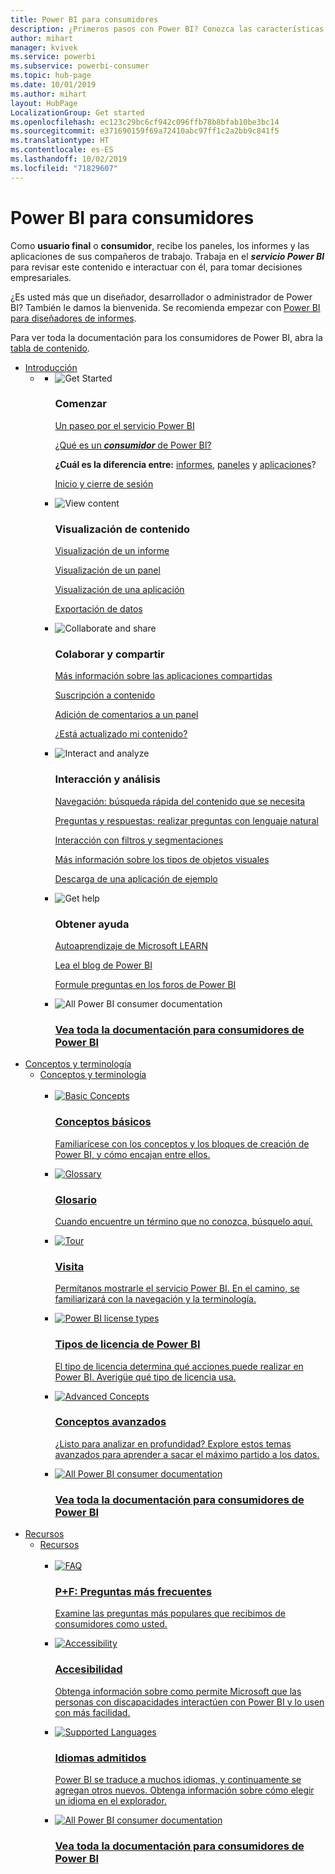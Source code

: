 ```yaml
---
title: Power BI para consumidores
description: ¿Primeros pasos con Power BI? Conozca las características y funcionalidades del servicio Power BI y vea lo que puede hacer con ellas como consumidor o usuario final de Power BI.
author: mihart
manager: kvivek
ms.service: powerbi
ms.subservice: powerbi-consumer
ms.topic: hub-page
ms.date: 10/01/2019
ms.author: mihart
layout: HubPage
LocalizationGroup: Get started
ms.openlocfilehash: ec123c29bc6cf942c096ffb78b8bfab10be3bc14
ms.sourcegitcommit: e371690159f69a72410abc97ff1c2a2bb9c841f5
ms.translationtype: HT
ms.contentlocale: es-ES
ms.lasthandoff: 10/02/2019
ms.locfileid: "71829607"
---
```

<div id="main" class="v2">
      <div class="container">
            <h1 class="">Power BI para consumidores</h1>
            <p>Como <b>usuario final</b> o <b>consumidor</b>, recibe los paneles, los informes y las aplicaciones de sus compañeros de trabajo. Trabaja en el <b><i>servicio Power BI</i></b> para revisar este contenido e interactuar con él, para tomar decisiones empresariales.</p>
            <p>¿Es usted más que un diseñador, desarrollador o administrador de Power BI? También le damos la bienvenida. Se recomienda empezar con <a href="../power-bi-creator-landing.md">Power BI para diseñadores de informes</a>.</p>
            <p>Para ver toda la documentación para los consumidores de Power BI, abra la <a href="end-user-consumer.md">tabla de contenido</a>.</p>
            <ul class="pivots">
            <li>
                <a href="#get-started" data-linktype="self-bookmark">Introducción</a>
                <ul id="get-started" class="cardsF">
                    <li>
                        <a data-default="true" href="#getstarted" data-linktype="self-bookmark"></a>
                        <ul id="getstarted" class="cardsF">
                            <li>
                                <div class="cardSize">
                                    <div class="cardPadding">
                                        <div class="card">
                                            <div class="cardImageOuter">
                                                <div class="cardImage">
                                                    <img alt="Get Started" src="media/end-user-consumer/get-started.svg" data-linktype="relative-path">
                                                </div>
                                            </div>
                                            <div class="cardText">
                                                <h3>Comenzar</h3>
                                                <p><a href="/power-bi/consumer/end-user-reading-view" data-linktype="absolute-path">Un paseo por el servicio Power BI</a></p>
                                                <p><a href="/power-bi/consumer/end-user-consumer" data-linktype="absolute-path">¿Qué es un <b><i>consumidor</i></b> de Power BI?</a></p>
                                                <p><b>¿Cuál es la diferencia entre:</b> <a href="/power-bi/consumer/end-user-reports" data-linktype="absolute-path">informes</a>, <a href="/power-bi/consumer/end-user-dashboards" data-linktype="absolute-path">paneles</a> y <a href="/power-bi/consumer/end-user-apps" data-linktype="absolute-path">aplicaciones</a>?</p>
                                                <p><a href="/power-bi/consumer/end-user-sign-in" data-linktype="absolute-path">Inicio y cierre de sesión</a></p>
                                            </div>
                                        </div>
                                    </div>
                                </div>
                            </li>
                            <li>
                                <div class="cardSize">
                                    <div class="cardPadding">
                                        <div class="card">
                                            <div class="cardImageOuter">
                                                <div class="cardImage">
                                                    <img alt="View content" src="media/end-user-consumer/view-content.svg" data-linktype="relative-path">
                                                </div>
                                            </div>
                                            <div class="cardText">
                                                <h3>Visualización de contenido</h3>
                                                <p><a href="/power-bi/consumer/end-user-report-open" data-linktype="absolute-path">Visualización de un informe</a></p>
                                                <p><a href="/power-bi/consumer/end-user-dashboard-open" data-linktype="absolute-path">Visualización de un panel</a></p>
                                                <p><a href="/power-bi/consumer/end-user-app-view" data-linktype="absolute-path">Visualización de una aplicación</a></p>
                                                <p><a href="/power-bi/consumer/end-user-export" data-linktype="absolute-path">Exportación de datos</a>
                                            </div>
                                        </div>
                                    </div>
                                </div>
                            </li>
                            <li>
                                <div class="cardSize">
                                    <div class="cardPadding">
                                        <div class="card">
                                            <div class="cardImageOuter">
                                                <div class="cardImage">
                                                    <img alt="Collaborate and share" src="media/end-user-consumer/collaborate-share.svg" data-linktype="relative-path">
                                                </div>
                                            </div>
                                            <div class="cardText">
                                                <h3>Colaborar y compartir</h3>
                                                <p><a href="/power-bi/consumer/end-user-apps" data-linktype="absolute-path">Más información sobre las aplicaciones compartidas</a></p>
                                                <p><a href="/power-bi/consumer/end-user-subscribe" data-linktype="absolute-path">Suscripción a contenido</a></p>
                                                <p><a href="/power-bi/consumer/end-user-comment" data-linktype="absolute-path">Adición de comentarios a un panel</a></p>
                                                <p><a href="/power-bi/consumer/end-user-fresh" data-linktype="absolute-path">¿Está actualizado mi contenido?</a></p>
                                            </div>
                                        </div>
                                    </div>
                                </div>
                            </li>
                            <li>
                                <div class="cardSize">
                                    <div class="cardPadding">
                                        <div class="card">
                                            <div class="cardImageOuter">
                                                <div class="cardImage">
                                                    <img alt="Interact and analyze" src="media/end-user-consumer/interact-analyze.svg" data-linktype="relative-path">
                                                </div>
                                            </div>
                                            <div class="cardText">
                                                <h3>Interacción y análisis</h3>
                                                <p><a href="/power-bi/consumer/end-user-experience" data-linktype="absolute-path">Navegación: búsqueda rápida del contenido que se necesita</a></p>
                                                <p><a href="/power-bi/consumer/end-user-q-and-a" data-linktype="absolute-path">Preguntas y respuestas: realizar preguntas con lenguaje natural</a></p>
                                                <p><a href="/power-bi/consumer/end-user-report-filter" data-linktype="absolute-path">Interacción con filtros y segmentaciones</a></p>
                                                <p><a href="/power-bi/consumer/end-user-visual-type" data-linktype="absolute-path">Más información sobre los tipos de objetos visuales</a></p>
                                                <p><a href="/power-bi/consumer/end-user-app-marketing" data-linktype="absolute-path">Descarga de una aplicación de ejemplo</a></p>
                                            </div>
                                        </div>
                                    </div>
                                </div>
                            </li>
                            <li>
                                <div class="cardSize">
                                    <div class="cardPadding">
                                        <div class="card">
                                            <div class="cardImageOuter">
                                                <div class="cardImage">
                                                    <img alt="Get help" src="media/end-user-consumer/get-help.svg" data-linktype="relative-path">
                                                </div>
                                            </div>
                                            <div class="cardText">
                                                <h3>Obtener ayuda</h3>
                                            <p><a href="https://docs.microsoft.com/en-us/learn/paths/consume-data-with-power-bi/" data-linktype="absolute-path">Autoaprendizaje de Microsoft LEARN</a></p>
                                                <p><a href="https://powerbi.microsoft.com/blog/" data-linktype="absolute-path">Lea el blog de Power BI</a></p>
                                                <p><a href="http://community.powerbi.com/" data-linktype="absolute-path">Formule preguntas en los foros de Power BI</a></p>
                                            </div>
                                        </div>
                                    </div>
                                </div>
                            </li>
                            <li>
                                <div class="cardSize">
                                    <div class="cardPadding">
                                        <div class="card">
                                            <div class="cardImageOuter">
                                                <div class="cardImage">
                                                    <img alt="All Power BI consumer documentation" src="media/end-user-consumer/see-all.svg" data-linktype="relative-path">
                                                </div>
                                            </div>
                                            <div class="cardText">
                                                <a href="end-user-consumer.md" data-linktype="absolute-path">
                                                <h3>Vea toda la documentación para consumidores de Power BI</h3></a>
                                            </div>
                                        </div>
                                    </div>
                                </div>
                            </li>
                        </ul>
                    </li>
                </ul>
            </li>
            <li>
                <a href="#concepts-terminology" data-linktype="self-bookmark">Conceptos y terminología</a>
                <ul id="concepts-terminology">
                    <li>
                        <a href="#conceptsterminology" data-linktype="self-bookmark"> Conceptos y terminología</a>
                        <ul id="conceptsterminology" class="cardsC">
                            <br>
                            <li>
                                <a href="/power-bi/consumer/End-user-basic-concepts" data-linktype="absolute-path">
                                    <div class="cardSize">
                                        <div class="cardPadding">
                                            <div class="card">
                                                <div class="cardImageOuter">
                                                    <div class="cardImage bgdAccent1">
                                                        <img src="media/end-user-consumer/basic-concepts.svg" alt="Basic Concepts" data-linktype="relative-path">
                                                    </div>
                                                </div>
                                                <div class="cardText">
                                                    <h3>Conceptos básicos</h3>
                                                    <p>Familiarícese con los conceptos y los bloques de creación de Power BI, y cómo encajan entre ellos.</p>
                                                </div>
                                            </div>
                                        </div>
                                    </div>
                                </a>
                            </li>
                            <li>
                                <a href="/power-bi/consumer/End-user-glossary" data-linktype="absolute-path">
                                    <div class="cardSize">
                                        <div class="cardPadding">
                                            <div class="card">
                                                <div class="cardImageOuter">
                                                    <div class="cardImage bgdAccent1">
                                                        <img src="media/end-user-consumer/glossary.svg" alt="Glossary" data-linktype="relative-path">
                                                    </div>
                                                </div>
                                                <div class="cardText">
                                                    <h3>Glosario</h3>
                                                    <p>Cuando encuentre un término que no conozca, búsquelo aquí.</p>
                                                </div>
                                            </div>
                                        </div>
                                    </div>
                                </a>
                            </li>
                            <li>
                                <a href="/power-bi/consumer/end-user-experience" data-linktype="absolute-path">
                                    <div class="cardSize">
                                        <div class="cardPadding">
                                            <div class="card">
                                                <div class="cardImageOuter">
                                                    <div class="cardImage bgdAccent1">
                                                        <img src="media/end-user-consumer/tour.svg" alt="Tour" data-linktype="relative-path">
                                                    </div>
                                                </div>
                                                <div class="cardText">
                                                    <h3>Visita</h3>
                                                    <p>Permítanos mostrarle el servicio Power BI. En el camino, se familiarizará con la navegación y la terminología.</p>
                                                </div>
                                            </div>
                                        </div>
                                    </div>
                                </a>
                            </li>
                            <li>
                                <a href="/power-bi/service-admin-licensing-organization" data-linktype="absolute-path">
                                    <div class="cardSize">
                                        <div class="cardPadding">
                                            <div class="card">
                                                <div class="cardImageOuter">
                                                    <div class="cardImage bgdAccent1">
                                                        <img src="media/end-user-consumer/power-bi-license-types.svg" alt="Power BI license types" data-linktype="relative-path">
                                                    </div>
                                                </div>
                                                <div class="cardText">
                                                    <h3>Tipos de licencia de Power BI</h3>
                                                    <p>El tipo de licencia determina qué acciones puede realizar en Power BI. Averigüe qué tipo de licencia usa.</p>
                                                </div>
                                            </div>
                                        </div>
                                    </div>
                                </a>
                            </li>
                            <li>
                                <a href="/power-bi/consumer/end-user-featured" data-linktype="absolute-path">
                                    <div class="cardSize">
                                        <div class="cardPadding">
                                            <div class="card">
                                                <div class="cardImageOuter">
                                                    <div class="cardImage bgdAccent1">
                                                        <img src="media/end-user-consumer/advanced-concepts.svg" alt="Advanced Concepts" data-linktype="relative-path">
                                                    </div>
                                                </div>
                                                <div class="cardText">
                                                    <h3>Conceptos avanzados</h3>
                                                    <p>¿Listo para analizar en profundidad? Explore estos temas avanzados para aprender a sacar el máximo partido a los datos. </p>
                                                </div>
                                            </div>
                                        </div>
                                    </div>
                                </a>
                            </li>
                            <li>
                                <a href="end-user-consumer.md" data-linktype="absolute-path">
                                    <div class="cardSize">
                                        <div class="cardPadding">
                                            <div class="card">
                                                <div class="cardImageOuter">
                                                    <div class="cardImage bgdAccent1">
                                                        <img src="media/end-user-consumer/See_All_400x140.svg" alt="All Power BI consumer documentation" data-linktype="relative-path">
                                                    </div>
                                                </div>
                                                <div class="cardText">
                                                    <h3>Vea toda la documentación para consumidores de Power BI</h3>
                                                </div>
                                            </div>
                                        </div>
                                    </div>
                                </a>
                            </li>
                        </ul>
                    </li>
                </ul>
            </li>
            <li>
                <a href="#resources" data-linktype="self-bookmark">Recursos</a>
                <ul id="resources">
                    <li>
                        <a href="#resources" data-linktype="self-bookmark">Recursos</a>
                        <ul id="resources" class="cardsC">
                            <br>
                            <li>
                                <a href="/power-bi/consumer/end-user-faq" data-linktype="absolute-path">
                                    <div class="cardSize">
                                        <div class="cardPadding">
                                            <div class="card">
                                                <div class="cardImageOuter">
                                                    <div class="cardImage bgdAccent1">
                                                        <img src="media/end-user-consumer/faq.svg" alt="FAQ" data-linktype="relative-path">
                                                    </div>
                                                </div>
                                                <div class="cardText">
                                                    <h3>P+F: Preguntas más frecuentes</h3>
                                                    <p>Examine las preguntas más populares que recibimos de consumidores como usted.</p>
                                                </div>
                                            </div>
                                        </div>
                                    </div>
                                </a>
                            </li>
                            <li>
                                <a href="/power-bi/desktop-accessibility" data-linktype="absolute-path">
                                    <div class="cardSize">
                                        <div class="cardPadding">
                                            <div class="card">
                                                <div class="cardImageOuter">
                                                    <div class="cardImage bgdAccent1">
                                                        <img src="media/end-user-consumer/accessibility.svg" alt="Accessibility" data-linktype="relative-path">
                                                    </div>
                                                </div>
                                                <div class="cardText">
                                                    <h3>Accesibilidad</h3>
                                                    <p>Obtenga información sobre como permite Microsoft que las personas con discapacidades interactúen con Power BI y lo usen con más facilidad. </p>
                                                </div>
                                            </div>
                                        </div>
                                    </div>
                                </a>
                            </li>
                            <li>
                                <a href="/power-bi/supported-languages-countries-regions" data-linktype="absolute-path">
                                    <div class="cardSize">
                                        <div class="cardPadding">
                                            <div class="card">
                                                <div class="cardImageOuter">
                                                    <div class="cardImage bgdAccent1">
                                                        <img src="media/end-user-consumer/supported-languages.svg" alt="Supported Languages" data-linktype="relative-path">
                                                    </div>
                                                </div>
                                                <div class="cardText">
                                                    <h3>Idiomas admitidos</h3>
                                                    <p>Power BI se traduce a muchos idiomas, y continuamente se agregan otros nuevos. Obtenga información sobre cómo elegir un idioma en el explorador. </p>
                                                </div>
                                            </div>
                                        </div>
                                    </div>
                                </a>
                            </li>
                            <li>
                                <a href="end-user-consumer.md" data-linktype="absolute-path">
                                    <div class="cardSize">
                                        <div class="cardPadding">
                                            <div class="card">
                                                <div class="cardImageOuter">
                                                    <div class="cardImage bgdAccent1">
                                                        <img src="media/end-user-consumer/See_All_400x140.svg" alt="All Power BI consumer documentation" data-linktype="relative-path">
                                                    </div>
                                                </div>
                                                <div class="cardText">
                                                    <h3>Vea toda la documentación para consumidores de Power BI</h3>
                                                </div>
                                            </div>
                                        </div>
                                    </div>
                                </a>
                            </li>
                        </ul>
                    </li>
                </ul>
            </li>
            </ul> 
      </div>
</div>

